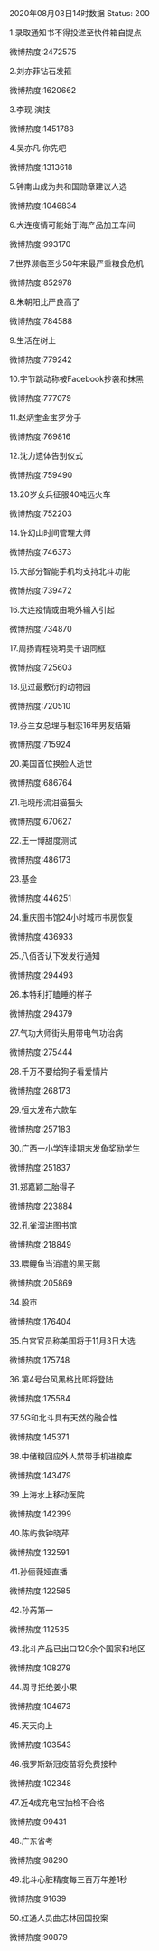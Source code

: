 2020年08月03日14时数据
Status: 200

1.录取通知书不得投递至快件箱自提点

微博热度:2472575

2.刘亦菲钻石发箍

微博热度:1620662

3.李现 演技

微博热度:1451788

4.吴亦凡 你先吧

微博热度:1313618

5.钟南山成为共和国勋章建议人选

微博热度:1046834

6.大连疫情可能始于海产品加工车间

微博热度:993170

7.世界濒临至少50年来最严重粮食危机

微博热度:852978

8.朱朝阳比严良高了

微博热度:784588

9.生活在树上

微博热度:779242

10.字节跳动称被Facebook抄袭和抹黑

微博热度:777079

11.赵炳奎金宝罗分手

微博热度:769816

12.沈力遗体告别仪式

微博热度:759490

13.20岁女兵征服40吨远火车

微博热度:752203

14.许幻山时间管理大师

微博热度:746373

15.大部分智能手机均支持北斗功能

微博热度:739472

16.大连疫情或由境外输入引起

微博热度:734870

17.周扬青程晓玥吴千语同框

微博热度:725603

18.见过最敷衍的动物园

微博热度:720510

19.芬兰女总理与相恋16年男友结婚

微博热度:715924

20.美国首位换脸人逝世

微博热度:686764

21.毛晓彤流泪猫猫头

微博热度:670627

22.王一博甜度测试

微博热度:486173

23.基金

微博热度:446251

24.重庆图书馆24小时城市书房恢复

微博热度:436933

25.八佰否认下发发行通知

微博热度:294493

26.本特利打瞌睡的样子

微博热度:294379

27.气功大师街头用带电气功治病

微博热度:275444

28.千万不要给狗子看爱情片

微博热度:268173

29.恒大发布六款车

微博热度:257183

30.广西一小学连续期末发鱼奖励学生

微博热度:251837

31.郑嘉颖二胎得子

微博热度:223884

32.孔雀溜进图书馆

微博热度:218849

33.喂鲤鱼当消遣的黑天鹅

微博热度:205869

34.股市

微博热度:176404

35.白宫官员称美国将于11月3日大选

微博热度:175748

36.第4号台风黑格比即将登陆

微博热度:175584

37.5G和北斗具有天然的融合性

微博热度:145371

38.中储粮回应外人禁带手机进粮库

微博热度:143479

39.上海水上移动医院

微博热度:142399

40.陈屿救钟晓芹

微博热度:132591

41.孙俪薇娅直播

微博热度:122585

42.孙芮第一

微博热度:112535

43.北斗产品已出口120余个国家和地区

微博热度:108279

44.周寻拒绝姜小果

微博热度:104673

45.天天向上

微博热度:103543

46.俄罗斯新冠疫苗将免费接种

微博热度:102348

47.近4成充电宝抽检不合格

微博热度:99431

48.广东省考

微博热度:98290

49.北斗心脏精度每三百万年差1秒

微博热度:91639

50.红通人员曲志林回国投案

微博热度:90879

